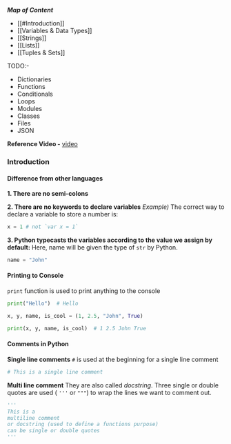 ***Map of Content***
- [[#Introduction]]
- [[Variables & Data Types]]
- [[Strings]]
- [[Lists]]
- [[Tuples & Sets]]

TODO:-
- Dictionaries 
- Functions
- Conditionals 
- Loops
- Modules 
- Classes
- Files
- JSON 

**Reference Video -** [video](https://youtu.be/JJmcL1N2KQs)

### Introduction

#### Difference from other languages
**1. There are no semi-colons**

**2. There are no keywords to declare variables**
*Example)* The correct way to declare a variable to store a number is:
```py 
x = 1 # not `var x = 1` 
```

**3. Python typecasts the variables according to the value we assign by default:**
Here, name will be given the type of `str` by Python.
```py
name = "John"
```

#### Printing to Console
`print` function is used to print anything to the console
```py
print("Hello")  # Hello

x, y, name, is_cool = (1, 2.5, "John", True)

print(x, y, name, is_cool)  # 1 2.5 John True
```
#### Comments in Python
**Single line comments**
`#` is used at the beginning for a single line comment
```py
# This is a single line comment
```

**Multi line comment**
They are also called *docstring*. Three single or double quotes are used ( `'''` or `"""`) to wrap the lines we want to comment out.
```py
'''
This is a 
multiline comment
or docstring (used to define a functions purpose)
can be single or double quotes
'''
```

